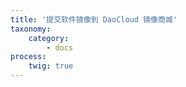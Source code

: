 ```yaml
---
title: '提交软件镜像到 DaoCloud 镜像商城'
taxonomy:
    category:
        - docs
process:
    twig: true
---
```


